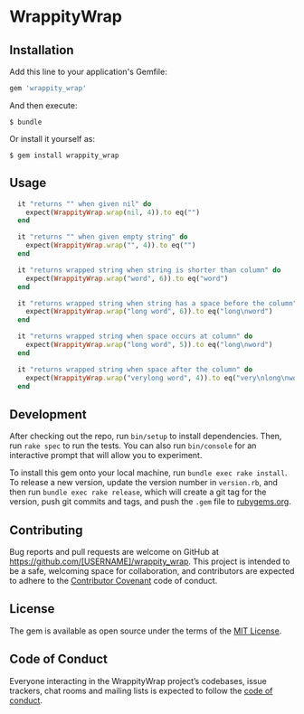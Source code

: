 # WrappityWrap


## Installation

Add this line to your application's Gemfile:

```ruby
gem 'wrappity_wrap'
```

And then execute:

    $ bundle

Or install it yourself as:

    $ gem install wrappity_wrap

## Usage

``` ruby
  it "returns "" when given nil" do
    expect(WrappityWrap.wrap(nil, 4)).to eq("")
  end

  it "returns "" when given empty string" do
    expect(WrappityWrap.wrap("", 4)).to eq("")
  end

  it "returns wrapped string when string is shorter than column" do
    expect(WrappityWrap.wrap("word", 6)).to eq("word")
  end

  it "returns wrapped string when string has a space before the column" do
    expect(WrappityWrap.wrap("long word", 6)).to eq("long\nword")
  end

  it "returns wrapped string when space occurs at column" do
    expect(WrappityWrap.wrap("long word", 5)).to eq("long\nword")
  end

  it "returns wrapped string when space after the column" do
    expect(WrappityWrap.wrap("verylong word", 4)).to eq("very\nlong\nword")
  end

```

## Development

After checking out the repo, run `bin/setup` to install dependencies. Then, run `rake spec` to run the tests. You can also run `bin/console` for an interactive prompt that will allow you to experiment.

To install this gem onto your local machine, run `bundle exec rake install`. To release a new version, update the version number in `version.rb`, and then run `bundle exec rake release`, which will create a git tag for the version, push git commits and tags, and push the `.gem` file to [rubygems.org](https://rubygems.org).

## Contributing

Bug reports and pull requests are welcome on GitHub at https://github.com/[USERNAME]/wrappity_wrap. This project is intended to be a safe, welcoming space for collaboration, and contributors are expected to adhere to the [Contributor Covenant](http://contributor-covenant.org) code of conduct.

## License

The gem is available as open source under the terms of the [MIT License](https://opensource.org/licenses/MIT).

## Code of Conduct

Everyone interacting in the WrappityWrap project’s codebases, issue trackers, chat rooms and mailing lists is expected to follow the [code of conduct](https://github.com/[USERNAME]/wrappity_wrap/blob/master/CODE_OF_CONDUCT.md).
